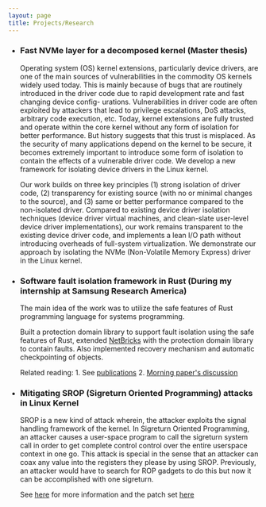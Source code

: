 ```yaml
---
layout: page
title: Projects/Research
---
```


 - ### Fast NVMe layer for a decomposed kernel (Master thesis)

	Operating system (OS) kernel extensions, particularly device drivers, are one of the main sources of
	vulnerabilities in the commodity OS kernels widely used today. This is mainly because of bugs that are
	routinely introduced in the driver code due to rapid development rate and fast changing device config-
	urations. Vulnerabilities in driver code are often exploited by attackers that lead to privilege escalations,
	DoS attacks, arbitrary code execution, etc. Today, kernel extensions are fully trusted and operate within
	the core kernel without any form of isolation for better performance. But history suggests that this trust is
	misplaced. As the security of many applications depend on the kernel to be secure, it becomes extremely
	important to introduce some form of isolation to contain the effects of a vulnerable driver code.
	We develop a new framework for isolating device drivers in the Linux kernel. 

	Our work builds on
	three key principles (1) strong isolation of driver code, (2) transparency for existing source (with no or
	minimal changes to the source), and (3) same or better performance compared to the non-isolated driver.
	Compared to existing device driver isolation techniques (device driver virtual machines, and clean-slate
	user-level device driver implementations), our work remains transparent to the existing device driver
	code, and implements a lean I/O path without introducing overheads of full-system virtualization. We
	demonstrate our approach by isolating the NVMe (Non-Volatile Memory Express) driver in the Linux
	kernel.

 - ### Software fault isolation framework in Rust (During my internship at Samsung Research America)
	The main idea of the work was to utilize the safe features of Rust programming language for systems programming.

	Built a protection domain library to support fault isolation using the safe features of Rust,
	extended [NetBricks](https://github.com/NetSys/NetBricks) with the protection domain library to contain faults.
	Also implemented recovery mechanism and automatic checkpointing of objects.

	Related reading:
		1. See [publications](http://abhirambal.github.io/publications/)
		2. [Morning paper's discussion](https://blog.acolyer.org/2017/06/14/system-programming-in-rust-beyond-safety/) 

 - ### Mitigating SROP (Sigreturn Oriented Programming) attacks in Linux Kernel 
	
	SROP is a new kind of attack wherein, the attacker exploits the signal handling framework of the kernel. 
	In Sigreturn Oriented Programming, an attacker causes a user-space program to call the sigreturn system call in order 
	to get complete control control over the entire userspace context in one go. This attack is special in the sense that 
	an attacker can coax any value into the registers they please by using SROP. 
	Previously, an attacker would have to search for ROP gadgets to do this but now it can be accomplished with one sigreturn.

	See [here](http://www.cs.vu.nl/~herbertb/papers/srop_sp14.pdf) for more information and the patch set [here](https://lkml.org/lkml/2016/2/6/166)

